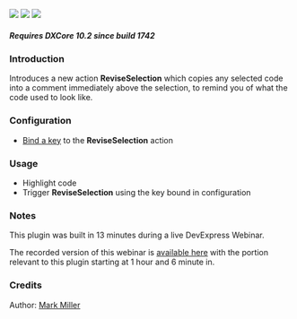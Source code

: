 [![](http://dxcorecommunityplugins.googlecode.com/svn/trunk/Common/Graphics/Download.png)](http://www.rorybecker.co.uk/DevExpress/Community/Plugins/DX_ReviseSelection/)      [![](http://dxcorecommunityplugins.googlecode.com/svn/trunk/Common/Graphics/InstallHelp.png)](http://code.google.com/p/dxcorecommunityplugins/wiki/InstallInstructions)
[![](http://dxcorecommunityplugins.googlecode.com/svn/trunk/Common/Graphics/Feedback.png)](http://code.google.com/p/dxcorecommunityplugins/wiki/Feedback)
##### Requires DXCore 10.2 since build 1742 #####
### Introduction ###

Introduces a new action **ReviseSelection** which copies any selected code into a comment immediately above the selection, to remind you of what the code used to look like.

### Configuration ###

  * [Bind a key](http://community.devexpress.com/blogs/rorybecker/archive/2010/10/05/binding-keys-in-coderush.aspx) to the **ReviseSelection** action

### Usage ###

  * Highlight code
  * Trigger **ReviseSelection** using the key bound in configuration

### Notes ###
This plugin was built in 13 minutes during a live DevExpress Webinar.

The recorded version of this webinar is [available here](http://tv.devexpress.com/#CRPluginsTextDocTextView) with the portion relevant to this plugin starting at 1 hour and 6 minute in.

### Credits ###

Author: [Mark Miller](http://community.devexpress.com/blogs/markmiller/default.aspx)
